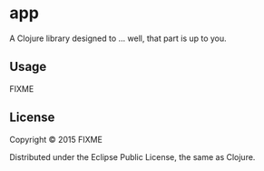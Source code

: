 # app

A Clojure library designed to ... well, that part is up to you.

## Usage

FIXME

## License

Copyright © 2015 FIXME

Distributed under the Eclipse Public License, the same as Clojure.
